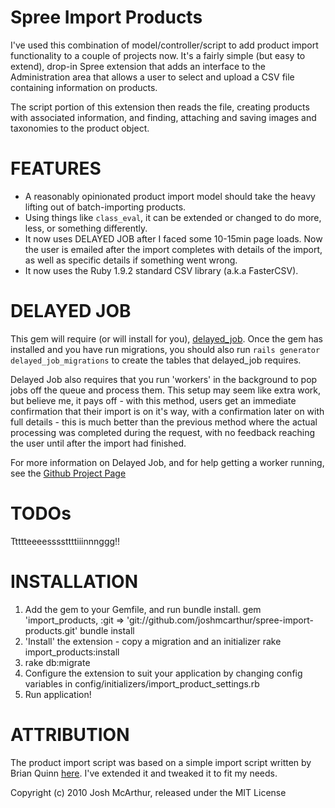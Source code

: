 Spree Import Products
==============

I've used this combination of model/controller/script to add product import functionality to a couple of projects now.
It's a fairly simple (but easy to extend), drop-in Spree extension that adds an interface to the Administration area
that allows a user to select and upload a CSV file containing information on products.

The script portion of this extension then reads the file, creating products with associated information, and
finding, attaching and saving images and taxonomies to the product object.


FEATURES
==============

* A reasonably opinionated product import model should take the heavy lifting out of batch-importing products.
* Using things like `class_eval`, it can be extended or changed to do more, less, or something differently.
* It now uses DELAYED JOB after I faced some 10-15min page loads. Now the user is emailed after the import
completes with details of the import, as well as specific details if something went wrong.
* It now uses the Ruby 1.9.2 standard CSV library (a.k.a FasterCSV).


DELAYED JOB
==============
This gem will require (or will install for you), [delayed_job](https://www.github.com/tobi/delayed_job).
Once the gem has installed and you have run migrations, you should also run `rails generator delayed_job_migrations` to create the tables that delayed_job requires.

Delayed Job also requires that you run 'workers' in the background to pop jobs off the queue and process them.
This setup may seem like extra work, but believe me, it pays off - with this method, users get an immediate confirmation that their import is on it's way, with a confirmation later on with full details - this is much better than the previous method where the actual processing was completed during the request, with no feedback reaching the user until after the import had finished.

For more information on Delayed Job, and for help getting a worker running, see the [Github Project Page](https://www.github.com/tobi/delayed_job)


TODOs
==============
Ttttteeeessssttttiiinnnggg!!

INSTALLATION
==============
1. Add the gem to your Gemfile, and run bundle install.
    gem 'import_products, :git => 'git://github.com/joshmcarthur/spree-import-products.git'
    bundle install
2. 'Install' the extension - copy a migration and an initializer
    rake import_products:install
3. rake db:migrate
4. Configure the extension to suit your application by changing config variables in config/initializers/import_product_settings.rb
5. Run application!

ATTRIBUTION
==============
The product import script was based on a simple import script written by Brian Quinn [here](https://gist.github.com/31710). I've extended it and tweaked it to fit my needs.

Copyright (c) 2010 Josh McArthur, released under the MIT License
